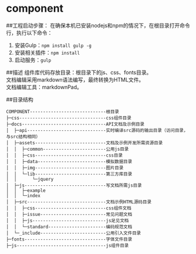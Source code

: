 # component

##工程启动步骤：
在确保本机已安装nodejs和npm的情况下，在根目录打开命令行，执行以下命令：
1. 安装Gulp：`npm install gulp -g`  
2. 安装相关插件：`npm install`  
3. 启动服务：`gulp`  

##描述
组件库代码存放目录：根目录下的js、css、fonts目录。  
文档编辑采用markdown语法编写，最终转换为HTML文件。  
文档编辑工具：markdownPad。  


##目录结构
  ```
  COMPONENT-----------------------------根目录
  ├─css---------------------------------css组件目录
  ├─docs--------------------------------API文档及示例目录
  │  ├─api------------------------------实时编译src源码的输出目录（访问目录，与src结构相同）
  │  ├─assets---------------------------文档及示例开发所需资源目录
  │  │  ├─common------------------------公用js目录
  │  │  ├─css---------------------------css目录
  │  │  ├─data--------------------------模拟数据目录
  │  │  ├─img---------------------------图片目录
  │  │  └─lib---------------------------第三方库目录
  │  │      └─jquery
  │  ├─js-------------------------------写文档所需js目录
  │  │  ├─example
  │  │  └─index
  │  ├─src------------------------------文档示例HTML源码目录
  │  │  ├─css---------------------------css组件文档
  │  │  ├─issue-------------------------常见问题文档
  │  │  ├─js----------------------------js足见文档
  │  │  └─standard----------------------编码规范文档
  │  └─_include-------------------------公用引入文件目录
  ├─fonts-------------------------------字体文件目录
  ├─js----------------------------------js组件目录
```
